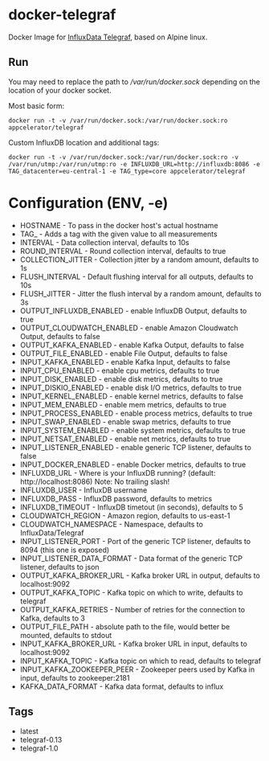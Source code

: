 # docker-telegraf

Docker Image for [InfluxData Telegraf](https://influxdata.com/time-series-platform/telegraf/), based on Alpine linux.

## Run

You may need to replace the path to */var/run/docker.sock* depending on the location of your docker socket.

Most basic form:
```
docker run -t -v /var/run/docker.sock:/var/run/docker.sock:ro appcelerator/telegraf
```

Custom InfluxDB location and additional tags:
```
docker run -t -v /var/run/docker.sock:/var/run/docker.sock:ro -v /var/run/utmp:/var/run/utmp:ro -e INFLUXDB_URL=http://influxdb:8086 -e TAG_datacenter=eu-central-1 -e TAG_type=core appcelerator/telegraf
```

# Configuration (ENV, -e)
- HOSTNAME - To pass in the docker host's actual hostname
- TAG_<name> - Adds a tag with the given value to all measurements
- INTERVAL - Data collection interval, defaults to 10s
- ROUND_INTERVAL - Round collection interval, defaults to true
- COLLECTION_JITTER - Collection jitter by a random amount, defaults to 1s
- FLUSH_INTERVAL - Default flushing interval for all outputs, defaults to 10s
- FLUSH_JITTER - Jitter the flush interval by a random amount, defaults to 3s
- OUTPUT_INFLUXDB_ENABLED - enable InfluxDB Output, defaults to true
- OUTPUT_CLOUDWATCH_ENABLED - enable Amazon Cloudwatch Output, defaults to false
- OUTPUT_KAFKA_ENABLED - enable Kafka Output, defaults to false
- OUTPUT_FILE_ENABLED - enable File Output, defaults to false
- INPUT_KAFKA_ENABLED - enable Kafka Input, defaults to false
- INPUT_CPU_ENABLED - enable cpu metrics, defaults to true
- INPUT_DISK_ENABLED - enable disk metrics, defaults to true
- INPUT_DISKIO_ENABLED - enable disk I/O metrics, defaults to true
- INPUT_KERNEL_ENABLED - enable kernel metrics, defaults to false
- INPUT_MEM_ENABLED - enable mem metrics, defaults to true
- INPUT_PROCESS_ENABLED - enable process metrics, defaults to true
- INPUT_SWAP_ENABLED - enable swap metrics, defaults to true
- INPUT_SYSTEM_ENABLED - enable system metrics, defaults to true
- INPUT_NETSAT_ENABLED - enable net metrics, defaults to true
- INPUT_LISTENER_ENABLED - enable generic TCP listener, defaults to false
- INPUT_DOCKER_ENABLED - enable Docker metrics, defaults to true
- INFLUXDB_URL - Where is your InfluxDB running? (default: http://localhost:8086) Note: No trailing slash!
- INFLUXDB_USER - InfluxDB username
- INFLUXDB_PASS - InfluxDB password, defaults to metrics
- INFLUXDB_TIMEOUT - InfluxDB timetout (in seconds), defaults to 5
- CLOUDWATCH_REGION - Amazon region, defaults to us-east-1
- CLOUDWATCH_NAMESPACE - Namespace, defaults to InfluxData/Telegraf
- INPUT_LISTENER_PORT - Port of the generic TCP listener, defaults to 8094 (this one is exposed)
- INPUT_LISTENER_DATA_FORMAT - Data format of the generic TCP listener, defaults to json
- OUTPUT_KAFKA_BROKER_URL - Kafka broker URL in output, defaults to localhost:9092
- OUTPUT_KAFKA_TOPIC - Kafka topic on which to write, defaults to telegraf
- OUTPUT_KAFKA_RETRIES - Number of retries for the connection to Kafka, defaults to 3
- OUTPUT_FILE_PATH - absolute path to the file, would better be mounted, defaults to stdout
- INPUT_KAFKA_BROKER_URL - Kafka broker URL in input, defaults to localhost:9092
- INPUT_KAFKA_TOPIC - Kafka topic on which to read, defaults to telegraf
- INPUT_KAFKA_ZOOKEEPER_PEER - Zookeeper peers used by Kafka in input, defaults to zookeeper:2181
- KAFKA_DATA_FORMAT - Kafka data format, defaults to influx

## Tags

- latest
- telegraf-0.13
- telegraf-1.0
